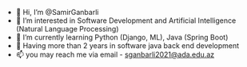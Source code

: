 - 👋 Hi, I’m @SamirGanbarli
- 👀 I’m interested in Software Development and Artificial Intelligence (Natural Language Processing)
- 🌱 I’m currently learning Python (Django, ML), Java (Spring Boot)
- 💞️ Having more than 2 years in software java back end development
- 📫 you may reach me via email - sganbarli2021@ada.edu.az
